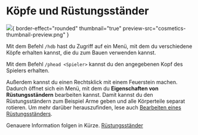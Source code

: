 # Köpfe und Rüstungsständer

![](cosmetics-thumbnail.png){ border-effect="rounded" thumbnail="true" preview-src="cosmetics-thumbnail-preview.png" }

Mit dem Befehl `/hdb` hast du Zugriff auf ein Menü, mit dem du verschiedene Köpfe erhalten kannst, die du zum Bauen
verwenden kannst.

Mit dem Befehl `/phead <Spieler>` kannst du den angegebenen Kopf des Spielers erhalten.

Außerdem kannst du einen Rechtsklick mit einem <tooltip term="Flintstone">Feuerstein</tooltip> machen. Dadurch öffnet sich ein Menü, mit dem du
**Eigenschaften von Rüstungsständern** bearbeiten kannst. Damit kannst du den Rüstungsständern zum Beispiel Arme geben
und alle Körperteile separat rotieren. Um mehr darüber herauszufinden, lese auch [Bearbeiten eines Rüstungsständers](armorstand.md "Hier findest du eine Anleitung, wie du deinen Shop verwalten kannst.").



Genauere Information folgen in Kürze.
<seealso style="cards">
    <category ref="cosmetics">
        <a href="armorstand.md" summary="Hier erfährst du, wie du Rüstungsständer bearbeiten kannst.">Rüstungsständer</a>
    </category>
</seealso>